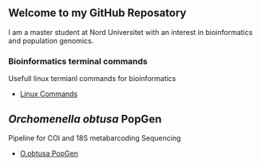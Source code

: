 ## Welcome to my GitHub Reposatory

I am a master student at Nord Universitet with an interest in bioinformatics and population genomics.

### Bioinformatics terminal commands

Usefull linux termianl commands for bioinformatics

- [Linux Commands](LinuxCommands.md)

## _Orchomenella obtusa_ PopGen

Pipeline for COI and 18S metabarcoding Sequencing

- [O.obtusa PopGen](Obtusa/obtusapopgen.md)
